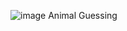 ![image](https://github.com/user-attachments/assets/66a4e9c6-252b-4e6e-b9b8-00461386047f)
Animal Guessing
